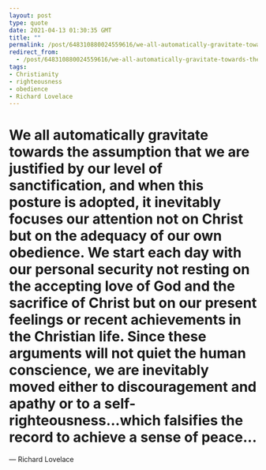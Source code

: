 ```yaml
---
layout: post
type: quote
date: 2021-04-13 01:30:35 GMT
title: ""
permalink: /post/648310880024559616/we-all-automatically-gravitate-towards-the
redirect_from: 
  - /post/648310880024559616/we-all-automatically-gravitate-towards-the
tags:
- Christianity
- righteousness
- obedience
- Richard Lovelace
---
```

<h1>We all automatically gravitate towards the assumption that we are justified by our level of sanctification, and when this posture is adopted, it inevitably focuses our attention not on Christ but on the adequacy of our own obedience. We start each day with our personal security not resting on the accepting love of God and the sacrifice of Christ but on our present feelings or recent achievements in the Christian life. Since these arguments will not quiet the human conscience, we are inevitably moved either to discouragement and apathy or to a self-righteousness...which falsifies the record to achieve a sense of peace...</h1>

 — Richard Lovelace